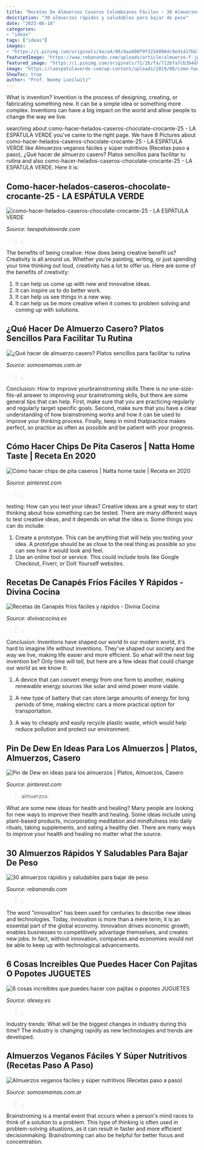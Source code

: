 ```yaml
---
title: "Recetas De Almuerzos Caseros Colombianos Fáciles ~ 30 Almuerzos Rápidos Y Saludables Para Bajar De Peso"
description: "30 almuerzos rápidos y saludables para bajar de peso"
date: "2023-06-18"
categories:
- "ideas"
tags: ["ideas"]
images:
- "https://i.pinimg.com/originals/4a/a4/00/4aa400f9f3234896dc9e41417bb76cc0.jpg"
featuredImage: "https://www.rebanando.com/uploads/article/almuerzo-f-jpg_crop-3.jpeg?1616539758"
featured_image: "https://i.pinimg.com/originals/71/2b/fa/712bfa7cb3b4d8b07fa45b0ccc49ae95.jpg"
image: "https://laespatulaverde.com/wp-content/uploads/2019/08/como-hacer-helados-caseros-chocolate-crocante-25-768x1024.jpeg"
ShowToc: true
author: "Prof. Noemy Lueilwitz"
---
```



What is invention?
Invention is the process of designing, creating, or fabricating something new. It can be a simple idea or something more complex. Inventions can have a big impact on the world and allow people to change the way we live.

	

		
searching about como-hacer-helados-caseros-chocolate-crocante-25 - LA ESPÁTULA VERDE you've came to the right page. We have 8 Pictures about como-hacer-helados-caseros-chocolate-crocante-25 - LA ESPÁTULA VERDE like Almuerzos veganos fáciles y súper nutritivos (Recetas paso a paso), ¿Qué hacer de almuerzo casero? Platos sencillos para facilitar tu rutina and also como-hacer-helados-caseros-chocolate-crocante-25 - LA ESPÁTULA VERDE. Here it is:
		
    
## Como-hacer-helados-caseros-chocolate-crocante-25 - LA ESPÁTULA VERDE

<img loading=lazy src="https://laespatulaverde.com/wp-content/uploads/2019/08/como-hacer-helados-caseros-chocolate-crocante-25-768x1024.jpeg" onerror="this.onerror=null;this.src='https://tse3.mm.bing.net/th?id=OIP.QeVQ1aqor7hKruGCclg1UAHaJ4&amp;pid=15.1';" alt="como-hacer-helados-caseros-chocolate-crocante-25 - LA ESPÁTULA VERDE">

_Source: laespatulaverde.com_

>. 

	

The benefits of being creative: How does being creative benefit us?
Creativity is all around us. Whether you’re painting, writing, or just spending your time thinking out loud, creativity has a lot to offer us. Here are some of the benefits of creativity: 
1. It can help us come up with new and innovative ideas.
2. It can inspire us to do better work.
3. It can help us see things in a new way.
4. It can help us be more creative when it comes to problem solving and coming up with solutions.

    
## ¿Qué Hacer De Almuerzo Casero? Platos Sencillos Para Facilitar Tu Rutina

<img loading=lazy src="https://www.somosmamas.com.ar/wp-content/uploads/2020/06/Qué-hacer-de-almuerzo-casero.jpg" onerror="this.onerror=null;this.src='https://tse3.mm.bing.net/th?id=OIP.WJBiVSGBNxh6eXhGr0xNbQHaEK&amp;pid=15.1';" alt="¿Qué hacer de almuerzo casero? Platos sencillos para facilitar tu rutina">

_Source: somosmamas.com.ar_

>. 

	

Conclusion: How to improve yourbrainstroming skills
There is no one-size-fits-all answer to improving your brainstroming skills, but there are some general tips that can help. First, make sure that you are practicing regularly and regularly target specific goals. Second, make sure that you have a clear understanding of how brainstroming works and how it can be used to improve your thinking process. Finally, keep in mind thatpractice makes perfect, so practice as often as possible and be patient with your progress.

    
## Cómo Hacer Chips De Pita Caseros | Natta Home Taste | Receta En 2020

<img loading=lazy src="https://i.pinimg.com/originals/4a/a4/00/4aa400f9f3234896dc9e41417bb76cc0.jpg" onerror="this.onerror=null;this.src='https://tse1.mm.bing.net/th?id=OIP.d75CD6fenBafcVgf_aKozgHaLH&amp;pid=15.1';" alt="Cómo hacer chips de pita caseros | Natta home taste | Receta en 2020">

_Source: pinterest.com_

>. 

	

testing: How can you test your ideas?
Creative ideas are a great way to start thinking about how something can be tested. There are many different ways to test creative ideas, and it depends on what the idea is. Some things you can do include:
1. Create a prototype. This can be anything that will help you testing your idea. A prototype should be as close to the real thing as possible so you can see how it would look and feel.
2. Use an online tool or service. This could include tools like Google Checkout, Fiverr, or DoIt Yourself websites.

    
## Recetas De Canapés Fríos Fáciles Y Rápidos - Divina Cocina

<img loading=lazy src="https://www.divinacocina.es/wp-content/uploads/canapes-frios-faciles-detalle-3.jpg" onerror="this.onerror=null;this.src='https://tse3.mm.bing.net/th?id=OIP.8Si5CZaLuBui8El9MqkXzAHaHa&amp;pid=15.1';" alt="Recetas de Canapés fríos fáciles y rápidos - Divina Cocina">

_Source: divinacocina.es_

>. 

	

Conclusion: Inventions have shaped our world
In our modern world, it's hard to imagine life without inventions. They've shaped our society and the way we live, making life easier and more efficient.
So what will the next big invention be? Only time will tell, but here are a few ideas that could change our world as we know it:

1. A device that can convert energy from one form to another, making renewable energy sources like solar and wind power more viable.

2. A new type of battery that can store large amounts of energy for long periods of time, making electric cars a more practical option for transportation.

3. A way to cheaply and easily recycle plastic waste, which would help reduce pollution and protect our environment.

    
## Pin De Dew En Ideas Para Los Almuerzos | Platos, Almuerzos, Casero

<img loading=lazy src="https://i.pinimg.com/originals/71/2b/fa/712bfa7cb3b4d8b07fa45b0ccc49ae95.jpg" onerror="this.onerror=null;this.src='https://tse2.mm.bing.net/th?id=OIP.c-7Ivb3TiEgN5K6Y-CHdYgHaNK&amp;pid=15.1';" alt="Pin de Dew en ideas para los almuerzos | Platos, Almuerzos, Casero">

_Source: pinterest.com_

>almuerzos. 

	

What are some new ideas for health and healing?
Many people are looking for new ways to improve their health and healing. Some ideas include using plant-based products, incorporating meditation and mindfulness into daily rituals, taking supplements, and eating a healthy diet. There are many ways to improve your health and healing no matter what the source.

    
## 30 Almuerzos Rápidos Y Saludables Para Bajar De Peso

<img loading=lazy src="https://www.rebanando.com/uploads/article/almuerzo-f-jpg_crop-3.jpeg?1616539758" onerror="this.onerror=null;this.src='https://tse2.mm.bing.net/th?id=OIP.GNrMa1Kn4EaX8omO8h9zcgHaD4&amp;pid=15.1';" alt="30 almuerzos rápidos y saludables para bajar de peso">

_Source: rebanando.com_

>. 

	

The word "innovation" has been used for centuries to describe new ideas and technologies. Today, innovation is more than a mere term; it is an essential part of the global economy. Innovation drives economic growth, enables businesses to competitively advantage themselves, and creates new jobs. In fact, without innovation, companies and economies would not be able to keep up with technological advancements.

    
## 6 Cosas Increibles Que Puedes Hacer Con Pajitas O Popotes JUGUETES

<img loading=lazy src="https://www.alexey.es/wp-content/uploads/2019/04/1556379619_maxresdefault-720x380.jpg" onerror="this.onerror=null;this.src='https://tse2.mm.bing.net/th?id=OIP.8NjZdYHNXdZL3O_3UUWyTgHaD6&amp;pid=15.1';" alt="6 cosas increibles que puedes hacer con pajitas o popotes JUGUETES">

_Source: alexey.es_

>. 

	

Industry trends: What will be the biggest changes in industry during this time?
The industry is changing rapidly as new technologies and trends are developed.

    
## Almuerzos Veganos Fáciles Y Súper Nutritivos (Recetas Paso A Paso)

<img loading=lazy src="https://cdn-0.somosmamas.com.ar/wp-content/uploads/2020/10/Almuerzos-veganos-6.jpg" onerror="this.onerror=null;this.src='https://tse1.mm.bing.net/th?id=OIP.8mZP7HvE55l3W96jg8xYAwHaE7&amp;pid=15.1';" alt="Almuerzos veganos fáciles y súper nutritivos (Recetas paso a paso)">

_Source: somosmamas.com.ar_

>. 

	

Brainstroming is a mental event that occurs when a person's mind races to think of a solution to a problem. This type of thinking is often used in problem-solving situations, as it can result in faster and more efficient decisionmaking. Brainstroming can also be helpful for better focus and concentration.

